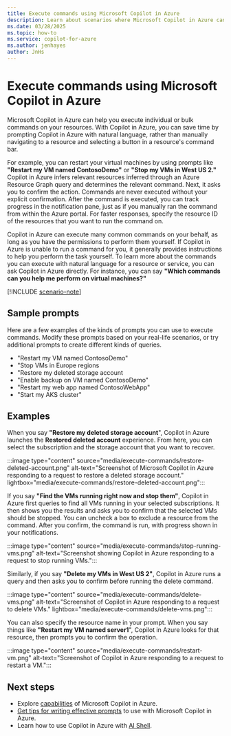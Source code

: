 ```yaml
---
title: Execute commands using Microsoft Copilot in Azure
description: Learn about scenarios where Microsoft Copilot in Azure can help you perform tasks.
ms.date: 03/28/2025
ms.topic: how-to
ms.service: copilot-for-azure
ms.author: jenhayes
author: JnHs
---
```


# Execute commands using Microsoft Copilot in Azure

Microsoft Copilot in Azure can help you execute individual or bulk commands on your resources. With Copilot in Azure, you can save time by prompting Copilot in Azure with natural language, rather than manually navigating to a resource and selecting a button in a resource's command bar.

For example, you can restart your virtual machines by using prompts like **"Restart my VM named ContosoDemo"** or **"Stop my VMs in West US 2."** Copilot in Azure infers relevant resources inferred through an Azure Resource Graph query and determines the relevant command. Next, it asks you to confirm the action. Commands are never executed without your explicit confirmation. After the command is executed, you can track progress in the notification pane, just as if you manually ran the command from within the Azure portal. For faster responses, specify the resource ID of the resources that you want to run the command on.

Copilot in Azure can execute many common commands on your behalf, as long as you have the permissions to perform them yourself. If Copilot in Azure is unable to run a command for you, it generally provides instructions to help you perform the task yourself. To learn more about the commands you can execute with natural language for a resource or service, you can ask Copilot in Azure directly. For instance, you can say **"Which commands can you help me perform on virtual machines?"**

[!INCLUDE [scenario-note](includes/scenario-note.md)]

## Sample prompts

Here are a few examples of the kinds of prompts you can use to execute commands. Modify these prompts based on your real-life scenarios, or try additional prompts to create different kinds of queries.

- "Restart my VM named ContosoDemo"
- "Stop VMs in Europe regions
- "Restore my deleted storage account
- "Enable backup on VM named ContosoDemo"
- "Restart my web app named ContosoWebApp"
- "Start my AKS cluster"

## Examples

When you say **"Restore my deleted storage account**", Copilot in Azure launches the **Restored deleted account** experience. From here, you can select the subscription and the storage account that you want to recover.

:::image type="content" source="media/execute-commands/restore-deleted-account.png" alt-text="Screenshot of Microsoft Copilot in Azure responding to a request to restore a deleted storage account." lightbox="media/execute-commands/restore-deleted-account.png":::

If you say **"Find the VMs running right now and stop them"**, Copilot in Azure first queries to find all VMs running in your selected subscriptions. It then shows you the results and asks you to confirm that the selected VMs should be stopped. You can uncheck a box to exclude a resource from the command. After you confirm, the command is run, with progress shown in your notifications.

:::image type="content" source="media/execute-commands/stop-running-vms.png" alt-text="Screenshot showing Copilot in Azure responding to a request to stop running VMs.":::

Similarly, if you say **"Delete my VMs in West US 2"**, Copilot in Azure runs a query and then asks you to confirm before running the delete command.

:::image type="content" source="media/execute-commands/delete-vms.png" alt-text="Screenshot of Copilot in Azure responding to a request to delete VMs." lightbox="media/execute-commands/delete-vms.png":::

You can also specify the resource name in your prompt. When you say things like **"Restart my VM named server1**", Copilot in Azure looks for that resource, then prompts you to confirm the operation.

:::image type="content" source="media/execute-commands/restart-vm.png" alt-text="Screenshot of Copilot in Azure responding to a request to restart a VM.":::

## Next steps

- Explore [capabilities](capabilities.md) of Microsoft Copilot in Azure.
- [Get tips for writing effective prompts](write-effective-prompts.md) to use with Microsoft Copilot in Azure.
- Learn how to use Copilot in Azure with [AI Shell](ai-shell-overview.md). 
